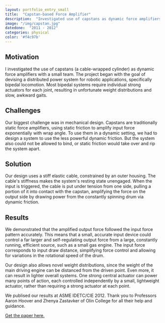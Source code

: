 ```yaml
---
layout: portfolio_entry_small
title:  "Capstan-based Force Amplifier"
description:  "Investigated use of capstans as dynamic force amplifiers and demonstrated a system utilizing an elastic cable constrained by an outer housing"
image: "/img/capstan.jpg"
datedone:  "2011 - 2012"
categories: physical
color: '#f4c97b'
---
```


## Motivation

I investigated the use of capstans (a cable-wrapped cylinder) as dynamic force amplifiers with a small team.  The project began with the goal of devising a distributed power system for robotic applications, specifically bipedal locomotion.  Most bipedal systems require individual strong actuators for each joint, resulting in unfortunate weight distributions and slow, awkward gaits.  

## Challenges

Our biggest challenge was in mechanical design.  Capstans are traditionally static force amplifiers, using static friction to amplify input force exponentially with wrap angle.  To use them in a dynamic setting, we had to design a system to use the less powerful dynamic friction.  But the system also could not be allowed to bind, or static friction would take over and rip the system apart.

## Solution

Our design uses a stiff elastic cable, constrained by an outer housing.  The cable's stiffness makes the system's resting state unengaged.  When the input is triggered, the cable is put under tension from one side, pulling a portion of it into contact with the capstan, amplifying the force on the output side by drawing power from the constantly spinning drum via dynamic friction.

## Results

We demonstrated that the amplified output force followed the input force pattern accurately.  This means that a small, accurate input device could control a far larger and self-regulating output force from a large, constantly running, efficient source, such as a small gas engine.  The input force corresponds to input draw distance, simplifying force control and allowing for variations in the rotational speed of the drum.

Our design also allows novel weight distributions, since the weight of the main driving engine can be distanced from the driven point.  Even more, it can result in lighter overall systems.  One strong central actuator can power many points of action, each controlled independently by a small, lightweight actuator, rather than requiring a strong actuator at each point.

We publised our results at ASME IDETC/CIE 2012.  Thank you to Professors Aaron Hoover and Zhenya Zastavker of Olin College for all their help and guidance.

[Get the paper here.](/files/Capstan_IDETC.pdf)
